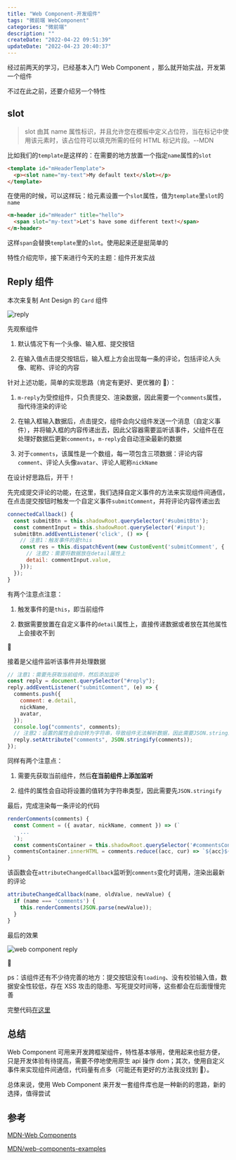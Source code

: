```yaml
---
title: "Web Component-开发组件"
tags: "微前端 WebComponent"
categories: "微前端"
description: ""
createDate: "2022-04-22 09:51:39"
updateDate: "2022-04-23 20:40:37"
---
```


经过前两天的学习，已经基本入门 Web Component ，那么就开始实战，开发第一个组件

不过在此之前，还要介绍另一个特性

## slot

> slot 由其 name 属性标识，并且允许您在模板中定义占位符，当在标记中使用该元素时，该占位符可以填充所需的任何 HTML 标记片段。--MDN

比如我们的`template`是这样的：在需要的地方放置一个指定`name`属性的`slot`

```html
<template id="mHeaderTemplate">
  <p><slot name="my-text">My default text</slot></p>
</template>
```

在使用的时候，可以这样玩：给元素设置一个`slot`属性，值为`template`里`slot`的`name`

```html
<m-header id="mHeader" title="hello">
  <span slot="my-text">Let's have some different text!</span>
</m-header>
```

这样`span`会替换`template`里的`slot`。使用起来还是挺简单的

特性介绍完毕，接下来进行今天的主题：组件开发实战

## Reply 组件

本次来复制 Ant Design 的 `Card` 组件

![reply](https://mrrsblog.oss-cn-shanghai.aliyuncs.com/reply.png)

先观察组件

1. 默认情况下有一个头像、输入框、提交按钮

2. 在输入值点击提交按钮后，输入框上方会出现每一条的评论，包括评论人头像、昵称、评论的内容

针对上述功能，简单的实现思路（肯定有更好、更优雅的 😬）：

1. `m-reply`为受控组件，只负责提交、渲染数据，因此需要一个`comments`属性，指代待渲染的评论

2. 在输入框输入数据后，点击提交，组件会向父组件发送一个消息（自定义事件），并将输入框的内容传递出去，因此父容器需要监听该事件，父组件在在处理好数据后更新`comments`，`m-reply`会自动渲染最新的数据

3. 对于`comments`，该属性是一个数组，每一项包含三项数据：评论内容`comment`、评论人头像`avatar`、评论人昵称`nickName`

在设计好思路后，开干！

先完成提交评论的功能，在这里，我们选择自定义事件的方法来实现组件间通信，在点击提交按钮时触发一个自定义事件`submitComment`，并将评论内容传递出去

```js
connectedCallback() {
  const submitBtn = this.shadowRoot.querySelector('#submitBtn');
  const commentInput = this.shadowRoot.querySelector('#input');
  submitBtn.addEventListener('click', () => {
    // 注意1：触发事件的是this
    const res = this.dispatchEvent(new CustomEvent('submitComment', {
      // 注意2：需要将数据放在detail属性上
      detail: commentInput.value,
    }));
  });
}
```

有两个注意点注意：

1. 触发事件的是`this`，即当前组件

2. 数据需要放置在自定义事件的`detail`属性上，直接传递数据或者放在其他属性上会接收不到

🚩

接着是父组件监听该事件并处理数据

```js
// 注意1：需要先获取当前组件，然后添加监听
const reply = document.querySelector("#reply");
reply.addEventListener("submitComment", (e) => {
  comments.push({
    comment: e.detail,
    nickName,
    avatar,
  });
  console.log("comments", comments);
  // 注意2：设置的属性会自动转为字符串，导致组件无法解析数据，因此需要JSON.stringify
  reply.setAttribute("comments", JSON.stringify(comments));
});
```

同样有两个注意点：

1. 需要先获取当前组件，然后**在当前组件上添加监听**

2. 组件的属性会自动将设置的值转为字符串类型，因此需要先`JSON.stringify`

最后，完成渲染每一条评论的代码

```javascript
renderComments(comments) {
  const Comment = ({ avatar, nickName, comment }) => (`
    ...
  `);
  const commentsContainer = this.shadowRoot.querySelector('#commentsContainer');
  commentsContainer.innerHTML = comments.reduce((acc, cur) => `${acc}${Comment(cur)}`, '');
}
```

该函数会在`attributeChangedCallback`监听到`comments`变化时调用，渲染出最新的评论

```js
attributeChangedCallback(name, oldValue, newValue) {
  if (name === 'comments') {
    this.renderComments(JSON.parse(newValue));
  }
}
```

最后的效果

![web component reply](https://mrrsblog.oss-cn-shanghai.aliyuncs.com/reply.gif)

🎉

ps：该组件还有不少待完善的地方：提交按钮没有`loading`、没有校验输入值，数据安全性较低，存在 XSS 攻击的隐患、写死提交时间等，这些都会在后面慢慢完善

完整代码[在这里](https://github.com/mrrs878/web-components/blob/main/reply.html)

## 总结

Web Component 可用来开发跨框架组件，特性基本够用，使用起来也挺方便，只是开发体验有待提高，需要不停地使用原生 api 操作 dom；其次，使用自定义事件来实现组件间通信，代码量有点多（可能还有更好的方法我没找到 🤔）。

总体来说，使用 Web Component 来开发一套组件库也是一种新的的思路，新的选择，值得尝试

## 参考

[MDN-Web Components](https://developer.mozilla.org/zh-CN/docs/Web/Web_Components)

[MDN/web-components-examples](https://github.com/mdn/web-components-examples)
